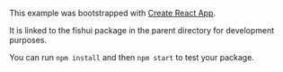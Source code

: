 This example was bootstrapped with [Create React App](https://github.com/facebook/create-react-app).

It is linked to the fishui package in the parent directory for development purposes.

You can run `npm install` and then `npm start` to test your package.
